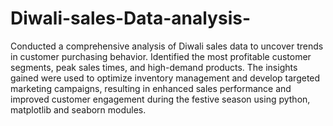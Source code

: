 # Diwali-sales-Data-analysis-
Conducted a comprehensive analysis of Diwali sales data to uncover trends in customer purchasing behavior. Identified the most profitable customer segments, peak sales times, and high-demand products. The insights gained were used to optimize inventory management and develop targeted marketing campaigns, resulting in enhanced sales performance and improved customer engagement during the festive season using python, matplotlib and seaborn modules. 
